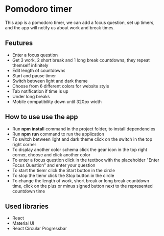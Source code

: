 # Pomodoro timer

This app is a pomodoro timer, we can add a focus question, set up timers, and the app will notify us about work and break times.

## Feutures

-   Enter a focus question
-   Get 3 work, 2 short break and 1 long break countdowns, they repeat themself infinitely
-   Edit length of countdowns
-   Start and pause timer
-   Switch between light and dark theme
-   Choose from 6 different colors for website style
-   Tab notification if time is up
-   Under long breaks
-   Mobile compatibility down until 320px width

## How to use use the app

-   Run **npm install** command in the project folder, to install dependencies
-   Run **npm run** command to run the application
-   To switch between light and dark theme click on the switch in the top right corner
-   To display another color schema click the gear icon in the top right corner, choose and click another color
-   To enter a focus question click in the textbox with the placeholder "Enter Focus Question" and enter your question
-   To start the tiemr click the Start button in the circle
-   To stop the tiemr click the Stop button in the circle
-   To change the length of work, short break or long break countdown time, click on the plus or minus signed button next to the represented countdown time

## Used libraries

-   React
-   Material UI
-   React Circular Progressbar
